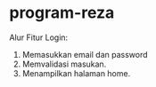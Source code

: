# program-reza

Alur Fitur Login:
1. Memasukkan email dan password
2. Memvalidasi masukan.
3. Menampilkan halaman home.
